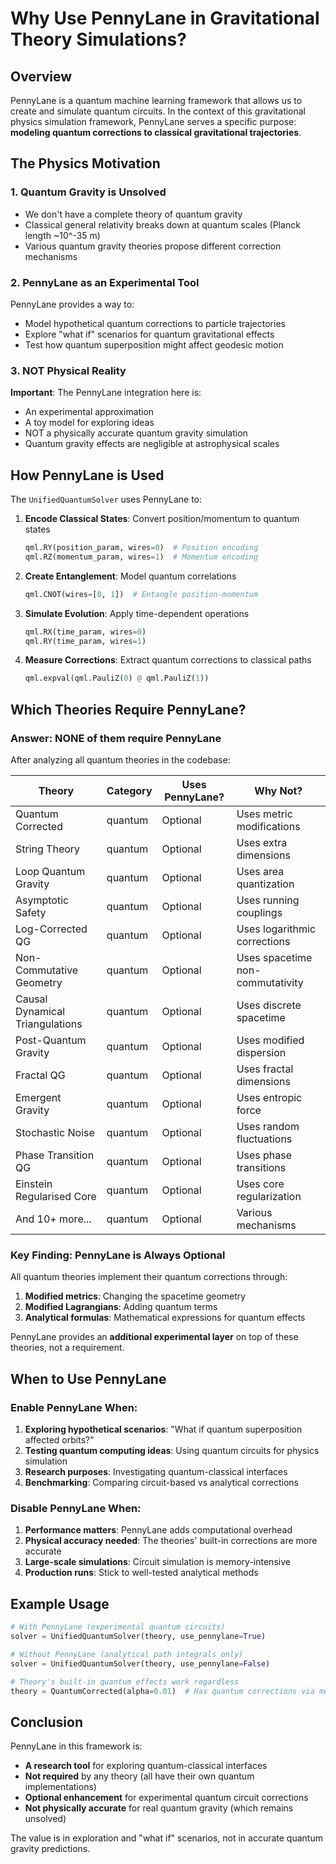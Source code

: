 # Why Use PennyLane in Gravitational Theory Simulations?

## Overview

PennyLane is a quantum machine learning framework that allows us to create and simulate quantum circuits. In the context of this gravitational physics simulation framework, PennyLane serves a specific purpose: **modeling quantum corrections to classical gravitational trajectories**.

## The Physics Motivation

### 1. **Quantum Gravity is Unsolved**
- We don't have a complete theory of quantum gravity
- Classical general relativity breaks down at quantum scales (Planck length ~10^-35 m)
- Various quantum gravity theories propose different correction mechanisms

### 2. **PennyLane as an Experimental Tool**
PennyLane provides a way to:
- Model hypothetical quantum corrections to particle trajectories
- Explore "what if" scenarios for quantum gravitational effects
- Test how quantum superposition might affect geodesic motion

### 3. **NOT Physical Reality**
**Important**: The PennyLane integration here is:
- An experimental approximation
- A toy model for exploring ideas
- NOT a physically accurate quantum gravity simulation
- Quantum gravity effects are negligible at astrophysical scales

## How PennyLane is Used

The `UnifiedQuantumSolver` uses PennyLane to:

1. **Encode Classical States**: Convert position/momentum to quantum states
   ```python
   qml.RY(position_param, wires=0)  # Position encoding
   qml.RZ(momentum_param, wires=1)  # Momentum encoding
   ```

2. **Create Entanglement**: Model quantum correlations
   ```python
   qml.CNOT(wires=[0, 1])  # Entangle position-momentum
   ```

3. **Simulate Evolution**: Apply time-dependent operations
   ```python
   qml.RX(time_param, wires=0)
   qml.RY(time_param, wires=1)
   ```

4. **Measure Corrections**: Extract quantum corrections to classical paths
   ```python
   qml.expval(qml.PauliZ(0) @ qml.PauliZ(1))
   ```

## Which Theories Require PennyLane?

### Answer: **NONE of them require PennyLane**

After analyzing all quantum theories in the codebase:

| Theory | Category | Uses PennyLane? | Why Not? |
|--------|----------|-----------------|----------|
| Quantum Corrected | quantum | Optional | Uses metric modifications |
| String Theory | quantum | Optional | Uses extra dimensions |
| Loop Quantum Gravity | quantum | Optional | Uses area quantization |
| Asymptotic Safety | quantum | Optional | Uses running couplings |
| Log-Corrected QG | quantum | Optional | Uses logarithmic corrections |
| Non-Commutative Geometry | quantum | Optional | Uses spacetime non-commutativity |
| Causal Dynamical Triangulations | quantum | Optional | Uses discrete spacetime |
| Post-Quantum Gravity | quantum | Optional | Uses modified dispersion |
| Fractal QG | quantum | Optional | Uses fractal dimensions |
| Emergent Gravity | quantum | Optional | Uses entropic force |
| Stochastic Noise | quantum | Optional | Uses random fluctuations |
| Phase Transition QG | quantum | Optional | Uses phase transitions |
| Einstein Regularised Core | quantum | Optional | Uses core regularization |
| And 10+ more... | quantum | Optional | Various mechanisms |

### Key Finding: PennyLane is Always Optional

All quantum theories implement their quantum corrections through:
1. **Modified metrics**: Changing the spacetime geometry
2. **Modified Lagrangians**: Adding quantum terms
3. **Analytical formulas**: Mathematical expressions for quantum effects

PennyLane provides an **additional experimental layer** on top of these theories, not a requirement.

## When to Use PennyLane

### Enable PennyLane When:
1. **Exploring hypothetical scenarios**: "What if quantum superposition affected orbits?"
2. **Testing quantum computing ideas**: Using quantum circuits for physics simulation
3. **Research purposes**: Investigating quantum-classical interfaces
4. **Benchmarking**: Comparing circuit-based vs analytical corrections

### Disable PennyLane When:
1. **Performance matters**: PennyLane adds computational overhead
2. **Physical accuracy needed**: The theories' built-in corrections are more accurate
3. **Large-scale simulations**: Circuit simulation is memory-intensive
4. **Production runs**: Stick to well-tested analytical methods

## Example Usage

```python
# With PennyLane (experimental quantum circuits)
solver = UnifiedQuantumSolver(theory, use_pennylane=True)

# Without PennyLane (analytical path integrals only)
solver = UnifiedQuantumSolver(theory, use_pennylane=False)

# Theory's built-in quantum effects work regardless
theory = QuantumCorrected(alpha=0.01)  # Has quantum corrections via metric
```

## Conclusion

PennyLane in this framework is:
- **A research tool** for exploring quantum-classical interfaces
- **Not required** by any theory (all have their own quantum implementations)
- **Optional enhancement** for experimental quantum circuit corrections
- **Not physically accurate** for real quantum gravity (which remains unsolved)

The value is in exploration and "what if" scenarios, not in accurate quantum gravity predictions.